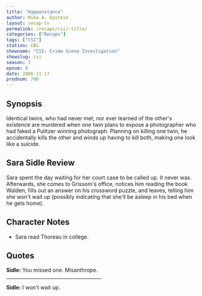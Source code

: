 ```yaml
---
title: "Happenstance"
author: Mika A. Epstein
layout: recap-tv
permalink: /recaps/csi/:title/
categories: ["Recaps"]
tags: ["CSI"]
station: CBS
showname: "CSI: Crime Scene Investigation"
showslug: csi
season: 7
epnum: 8 
date: 2006-11-17
prodnum: 708  
---
```


## Synopsis

Identical twins, who had never met, nor ever learned of the other's existence are murdered when one twin plans to expose a photographer who had faked a Pulitzer winning photograph. Planning on killing one twin, he accidentally kills the other and winds up having to kill both, making one look like a suicide.

## Sara Sidle Review

Sara spent the day waiting for her court case to be called up. It never was. Afterwards, she comes to Grissom's office, notices him reading the book Walden, fills out an answer on his crossword puzzle, and leaves, telling him she won't wait up (possibly indicating that she'll be asleep in his bed when he gets home).

## Character Notes

* Sara read Thoreau in college.

## Quotes

**Sidle:** You missed one. Misanthrope.

<hr width=50%>

**Sidle:** I won't wait up.